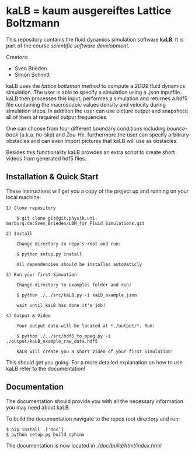 # kaLB = kaum ausgereiftes Lattice Boltzmann

This repository contains the fluid dynamics simulation software **kaLB**.
It is part of the course *scientific software development*.

Creators:
* Sven Brieden
* Simon Schmitt

kaLB uses the *lattice boltzman method* to compute a *2DQ9* fluid dynamics simulation.
The user is able to specify a simulation using a .json inputfile.
kaLB then processes this input, performes a simulation and returnes a hdf5 file
containing the macroscopic values density and velocity during simulation steps.
In addition the user can use picture output and snapshots;
all of them at required output frequencies.

One can choose from four different boundary conditions
including *bounce-back* (a.k.a. no-slip) and *Zou-He*.
furthermore the user can specify arbitrary obstacles
and can even import pictures that kaLB will use as obstacles.

Besides this functionality kaLB provides an extra script
to create short videos from generated hdf5 files.

## Installation & Quick Start

These instructions will get you a copy of the project
up and running on your local machine:

    1) Clone repository

        $ git clone git@git.physik.uni-marburg.de:Sven_Brieden/LBM_for_Fluid_Simulations.git

    2) Install

        Change directory to repo's root and run:

        $ python setup.py install

        All dependencies should be installed automaticly

    3) Run your first Simuation

        Change directory to examples folder and run:

        $ python ./../src/kaLB.py -i kaLB_example.json

        wait until kaLB has done it's job!

    4) Output & Video

        Your output data will be located at *./output/*. Run:

        $ python ./../src/hdf5_to_mpeg.py -i ./output/kaLB_example_raw_data.hdf5
        
        kaLB will create you a short Video of your first Simulation!

This should get you going.
For a more detailed explanation on how to use kaLB refer to the documentation!

## Documentation

The documentation should provide you with all the necessary information you may need about kaLB.

To build the documentation navigate to the repos root directory and run:

    $ pip install .['doc’]
    $ python setup.py build_sphinx

The documentation is now located in *./doc/build/html/index.html*

